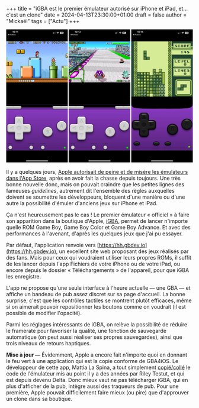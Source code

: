 +++
title = "iGBA est le premier émulateur autorisé sur iPhone et iPad, et… c'est un clone"
date = 2024-04-13T23:30:00+01:00
draft = false
author = "Mickaël"
tags = ["Actu"]
+++ 

![iGBA](iGBA.jpg "iGBA dans ses œuvres.")

Il y a quelques jours, [Apple autorisait de peine et de misère les émulateurs dans l'App Store](https://nostick.fr/articles/2024/avril/0504-apple-a-fini-par-ceder-et-autorise-les-emulateurs-dans-lapp-store/), après en avoir fait la chasse depuis toujours. Une très bonne nouvelle donc, mais on pouvait craindre que les petites lignes des fameuses *guidelines*, autrement dit l'ensemble des règles auxquelles doivent se soumettre les développeurs, bloquent d'une manière ou d'une autre la possibilité d'émuler d'anciens jeux sur iPhone et iPad.

Ça n'est heureusement pas le cas ! Le premier émulateur « officiel » à faire son apparition dans la boutique d'Apple, [iGBA](https://apps.apple.com/gb/app/igba-gba-gbc-retro-emulator/id6482993626), permet de lancer n'importe quelle ROM Game Boy, Game Boy Color et Game Boy Advance. Et avec des performances à l'avenant, d'après les quelques jeux que j'ai pu essayer.

Par défaut, l'application renvoie vers [https://hh.gbdev.io](https://hh.gbdev.io), un excellent site web proposant des jeux réalisés par des fans. Mais pour ceux qui voudraient utiliser leurs propres ROMs, il suffit de les lancer depuis l'app Fichiers de votre iPhone ou de votre iPad, ou encore depuis le dossier « Téléchargements » de l'appareil, pour que iGBA les enregistre.

L'app ne propose qu'une seule interface à l'heure actuelle — une GBA — et affiche un bandeau de pub assez discret sur sa page d'accueil. La bonne surprise, c'est que les contrôles tactiles se montrent plutôt efficaces, même si on aimerait pouvoir repositionner les boutons comme on voudrait (il est possible de modifier l'opacité).

Parmi les réglages intéressants de iGBA, on relève la possibilité de réduire le framerate pour favoriser la qualité, une fonction de sauvegarde automatique (on peut aussi réaliser ses propres sauvegardes), ainsi que trois niveaux de retours haptiques. 

**Mise à jour —** Évidemment, Apple a encore fait n'importe quoi en donnant le feu vert à une application qui est la copie conforme de GBA4iOS. Le développeur de cette app, Mattia La Spina, a tout simplement [copié/collé](https://www.threads.net/@rileytestut/post/C5u9xdDNCJ2) le code de l'émulateur mis au point il y a des années par Riley Testut, et qui est depuis devenu Delta. Donc mieux vaut ne pas télécharger iGBA, qui en plus d'afficher de la pub, intègre aussi des traqueurs de pub. Pour une première, Apple pouvait difficilement faire mieux (ou pire) que d'approuver un clone dans sa boutique.